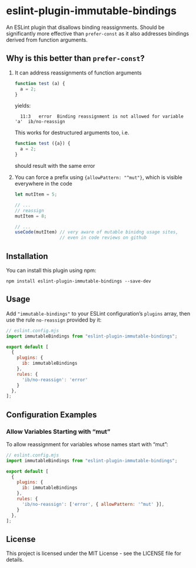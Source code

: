 # eslint-plugin-immutable-bindings

An ESLint plugin that disallows binding reassignments. Should be significantly more effective
than `prefer-const` as it also addresses bindings derived from function arguments.

## Why is this better than `prefer-const`?

1. It can address reassignments of function arguments
   ```js
   function test (a) {
     a = 2;
   }
   ```

   yields:
   ```
     11:3   error  Binding reassignment is not allowed for variable 'a'  ib/no-reassign
   ```

   This works for destructured arguments too, i.e.

   ```js
   function test ({a}) {
     a = 2;
   }
   ```

   should result with the same error

2. You can force a prefix using `{allowPattern: "^mut"}`, which is visible everywhere in the code

   ```js
   let mutItem = 5;

   // ...
   // reassign
   mutItem = 8;

   // ...
   useCode(mutItem) // very aware of mutable binidng usage sites,
                    // even in code reviews on github
   ```

## Installation

You can install this plugin using npm:

```
npm install eslint-plugin-immutable-bindings --save-dev
```

## Usage

Add `"immutable-bindings"` to your ESLint configuration’s `plugins` array, then use
the rule `no-reassign` provided by it:


```js
// eslint.config.mjs
import immutableBindings from "eslint-plugin-immutable-bindings";

export default [
  {
    plugins: {
      ib: immutableBindings
    },
    rules: {
      'ib/no-reassign': 'error'
    }
  },
];
```

## Configuration Examples

### Allow Variables Starting with “mut”

To allow reassignment for variables whose names start with “mut”:

```js
// eslint.config.mjs
import immutableBindings from "eslint-plugin-immutable-bindings";

export default [
  {
    plugins: {
      ib: immutableBindings
    },
    rules: {
      'ib/no-reassign': ['error', { allowPattern: '^mut' }],
    }
  },
];
```

## License

This project is licensed under the MIT License - see the LICENSE file for details.
